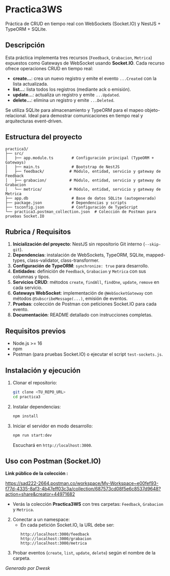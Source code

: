 # Practica3WS

Práctica de CRUD en tiempo real con WebSockets (Socket.IO) y NestJS + TypeORM + SQLite.

## Descripción

Esta práctica implementa tres recursos (`Feedback`, `Grabacion`, `Metrica`) expuestos como Gateways de WebSocket usando **Socket.IO**. Cada recurso ofrece operaciones CRUD en tiempo real:

- **create...**: crea un nuevo registro y emite el evento `...Created` con la lista actualizada.
- **list...**: lista todos los registros (mediante ack o emisión).
- **update...**: actualiza un registro y emite `...Updated`.
- **delete...**: elimina un registro y emite `...Deleted`.

Se utiliza SQLite para almacenamiento y TypeORM para el mapeo objeto-relacional. Ideal para demostrar comunicaciones en tiempo real y arquitecturas event-driven.

## Estructura del proyecto

```
practica3/
├── src/
│   ├── app.module.ts        # Configuración principal (TypeORM + Gateways)
│   ├── main.ts              # Bootstrap de NestJS
│   ├── feedback/           # Módulo, entidad, servicio y gateway de Feedback
│   ├── grabacion/          # Módulo, entidad, servicio y gateway de Grabacion
│   └── metrica/            # Módulo, entidad, servicio y gateway de Metrica
├── app.db                   # Base de datos SQLite (autogenerada)
├── package.json             # Dependencias y scripts
├── tsconfig.json            # Configuración de TypeScript
└── practica3.postman_collection.json  # Colección de Postman para pruebas Socket.IO
```

## Rubrica / Requisitos

1. **Inicialización del proyecto**: NestJS sin repositorio Git interno (`--skip-git`).
2. **Dependencias**: instalación de WebSockets, TypeORM, SQLite, mapped-types, class-validator, class-transformer.
3. **Configuración de TypeORM**: `synchronize: true` para desarrollo.
4. **Entidades**: definición de `Feedback`, `Grabacion` y `Metrica` con sus columnas y tipos.
5. **Servicios CRUD**: métodos `create`, `findAll`, `findOne`, `update`, `remove` en cada servicio.
6. **Gateways WebSocket**: implementación de `@WebSocketGateway` con métodos `@SubscribeMessage(...)`, emisión de eventos.
7. **Pruebas**: colección de Postman con peticiones Socket.IO para cada evento.
8. **Documentación**: README detallado con instrucciones completas.

## Requisitos previos

- Node.js >= 16
- npm
- Postman (para pruebas Socket.IO) o ejecutar el script `test-sockets.js`.

## Instalación y ejecución

1. Clonar el repositorio:
   ```bash
   git clone <TU_REPO_URL>
   cd practica3
   ```
2. Instalar dependencias:
   ```bash
   npm install
   ```
3. Iniciar el servidor en modo desarrollo:
   ```bash
   npm run start:dev
   ```
   Escuchará en `http://localhost:3000`.

## Uso con Postman (Socket.IO)

**Link público de la colección :**

<https://sad222-2664.postman.co/workspace/My-Workspace~e00fef93-f77d-4335-8af3-4b47eff03c3a/collection/687573cd08f5e6c8537d9648?action=share&creator=44971682>

 - Verás la colección **Practica3WS** con tres carpetas: `Feedback`, `Grabacion` y `Metrica`.
2. Conectar a un namespace:
   - En cada petición Socket.IO, la URL debe ser:
     ```
     http://localhost:3000/feedback
     http://localhost:3000/grabacion
     http://localhost:3000/metrica
     ```
3. Probar eventos (`create`, `list`, `update`, `delete`) según el nombre de la carpeta.


*Generado por Dwesk*
